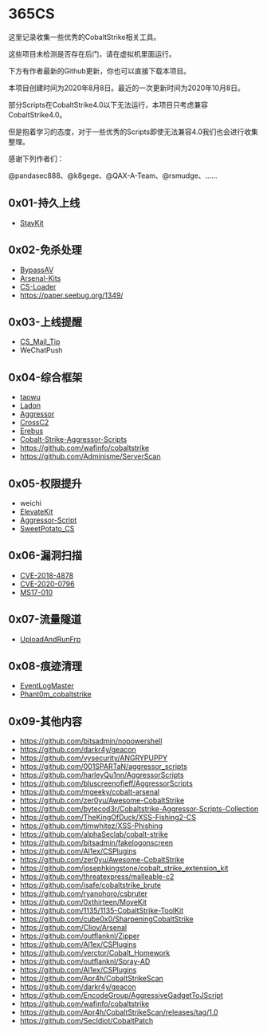 # 365CS

这里记录收集一些优秀的CobaltStrike相关工具。

这些项目未检测是否存在后门，请在虚拟机里面运行。

下方有作者最新的Github更新，你也可以直接下载本项目。

本项目创建时间为2020年8月8日。最近的一次更新时间为2020年10月8日。

部分Scripts在CobaltStrike4.0以下无法运行，本项目只考虑兼容CobaltStrike4.0。

但是抱着学习的态度，对于一些优秀的Scripts即使无法兼容4.0我们也会进行收集整理。

感谢下列作者们：

@pandasec888、@k8gege、@QAX-A-Team、@rsmudge、......

## 0x01-持久上线

- [StayKit](https://github.com/0xthirteen/StayKit)

## 0x02-免杀处理

- [BypassAV](https://github.com/hack2fun/BypassAV)
- [Arsenal-Kits](https://github.com/Cliov/Arsenal)
- [CS-Loader](https://github.com/Gality369/CS-Loader)
- https://paper.seebug.org/1349/

## 0x03-上线提醒

- [CS_Mail_Tip](https://github.com/0x50j/CS_Mail_Tip)
- WeChatPush

## 0x04-综合框架

- [taowu](https://github.com/pandasec888/taowu-cobalt-strike)
- [Ladon](https://github.com/k8gege/Ladon)
- [Aggressor](https://github.com/k8gege/Aggressor)
- [CrossC2](https://github.com/gloxec/CrossC2)
- [Erebus](https://github.com/DeEpinGh0st/Erebus)
- [Cobalt-Strike-Aggressor-Scripts](https://github.com/timwhitez/Cobalt-Strike-Aggressor-Scripts)
- https://github.com/wafinfo/cobaltstrike
- https://github.com/Adminisme/ServerScan

## 0x05-权限提升

- weichi
- [ElevateKit](https://github.com/rsmudge/ElevateKit)
- [Aggressor-Script](https://github.com/rasta-mouse/Aggressor-Script)
- [SweetPotato_CS](https://github.com/Tycx2ry/SweetPotato_CS)

## 0x06-漏洞扫描

- [CVE-2018-4878](https://github.com/vysecurity/CVE-2018-4878)
- [CVE-2020-0796](https://github.com/Rvn0xsy/CVE_2020_0796_CNA)
- [MS17-010](https://github.com/phink-team/Cobaltstrike-MS17-010)

## 0x07-流量隧道

- [UploadAndRunFrp](https://github.com/Ch1ngg/AggressorScript-UploadAndRunFrp)

## 0x08-痕迹清理

- [EventLogMaster](https://github.com/QAX-A-Team/EventLogMaster)
- [Phant0m_cobaltstrike](https://github.com/p292/Phant0m_cobaltstrike)

## 0x09-其他内容

- https://github.com/bitsadmin/nopowershell
- https://github.com/darkr4y/geacon
- https://github.com/vysecurity/ANGRYPUPPY
- https://github.com/001SPARTaN/aggressor_scripts
- https://github.com/harleyQu1nn/AggressorScripts
- https://github.com/bluscreenofjeff/AggressorScripts
- https://github.com/mgeeky/cobalt-arsenal
- https://github.com/zer0yu/Awesome-CobaltStrike
- https://github.com/bytecod3r/Cobaltstrike-Aggressor-Scripts-Collection
- https://github.com/TheKingOfDuck/XSS-Fishing2-CS
- https://github.com/timwhitez/XSS-Phishing
- https://github.com/alphaSeclab/cobalt-strike
- https://github.com/bitsadmin/fakelogonscreen
- https://github.com/Al1ex/CSPlugins
- https://github.com/zer0yu/Awesome-CobaltStrike
- https://github.com/josephkingstone/cobalt_strike_extension_kit
- https://github.com/threatexpress/malleable-c2
- https://github.com/isafe/cobaltstrike_brute
- https://github.com/ryanohoro/csbruter
- https://github.com/0xthirteen/MoveKit
- https://github.com/1135/1135-CobaltStrike-ToolKit
- https://github.com/cube0x0/SharpeningCobaltStrike
- https://github.com/Cliov/Arsenal
- https://github.com/outflanknl/Zipper
- https://github.com/Al1ex/CSPlugins
- https://github.com/verctor/Cobalt_Homework
- https://github.com/outflanknl/Spray-AD
- https://github.com/Al1ex/CSPlugins
- https://github.com/Apr4h/CobaltStrikeScan
- https://github.com/darkr4y/geacon
- https://github.com/EncodeGroup/AggressiveGadgetToJScript
- https://github.com/wafinfo/cobaltstrike
- https://github.com/Apr4h/CobaltStrikeScan/releases/tag/1.0
- https://github.com/SecIdiot/CobaltPatch
